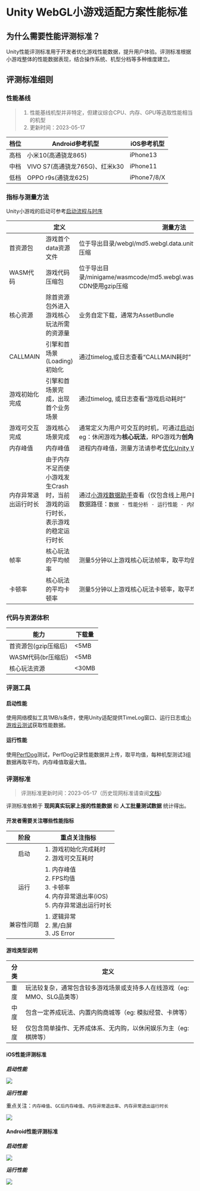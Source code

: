 # Unity WebGL小游戏适配方案性能标准

## 为什么需要性能评测标准？

Unity性能评测标准用于开发者优化游戏性能数据，提升用户体验。评测标准根据小游戏整体的性能数据表现，结合操作系统、机型分档等多种维度建立。

## 评测标准细则

### 性能基线

> 1. 性能基线机型并非特定，但建议综合CPU、内存、GPU等选取性能相当的机型
> 2. 更新时间：2023-05-17

| 档位 |Android参考机型  | iOS参考机型  |
| --- | --- |--- |
| 高档 | ⼩⽶10(⾼通骁⻰865) | iPhone13 |
| 中档 | VIVO S7(⾼通骁⻰765G)、红米k30 | iPhone11 |
| 低档 | OPPO r9s(通骁⻰625) | iPhone7/8/X |

### 指标与测量方法

Unity小游戏的启动可参考[启动流程与时序](Startup.md)

|   | 定义 | 测量方法 |
| --- | --- |--- |
| 首资源包 | 游戏首个data资源文件 | 位于导出目录/webgl/md5.webgl.data.unityweb.bin.txt, CDN使用gzip压缩 |
| WASM代码 | 游戏代码压缩包 | 位于导出目录/minigame/wasmcode/md5.webgl.wasm.code.unityweb.wasm.br, CDN使用gzip压缩 |
| 核心资源 | 除首资源包外进入游戏核心玩法所需的资源量 | 业务自定下载，通常为AssetBundle |
| CALLMAIN | 引擎和首场景(Loading)初始化 | 通过timelog,或日志查看“CALLMAIN耗时” |
| 游戏初始化完成 | 引擎和首场景完成，出现首个业务场景 | 通过timelog, 或日志查看“游戏启动耗时” |
| 游戏可交互完成 | 游戏核心场景完成 | 通常定义为用户可交互的时机，可通过[启动留存上报能力](ReportStartupStat.md)上报统计。</br>eg：休闲游戏为**核心玩法**，RPG游戏为**创角** |
| 内存峰值 | 内存峰值 | 进程内存峰值，测量方法请参考[优化Unity WebGL的内存](OptimizationMemory.md) |
| 内存异常退出运行时长| 由于内存不足而使小游戏发生Crash时，当前游戏的运行时长，表示游戏的稳定运行时长 | 通过[小游戏数据助手](https://developers.weixin.qq.com/minigame/analysis/assistant.html)查看（仅包含线上用户数据）</br> 数据路径：`数据 - 性能分析 - 运行性能 - 内存异常退出分析` |
| 帧率 | 核心玩法的平均帧率 | 测量5分钟以上游戏核心玩法帧率，取平均值 |
| 卡顿率 | 核心玩法的平均卡顿率 | 测量5分钟以上游戏核心玩法卡顿率，取平均值 |

### 代码与资源体积

| 能力 | 下载量 |
| --- | --- |
| 首资源包(gzip压缩后) | <5MB |
| WASM代码(br压缩后) | <5MB |
| 核心玩法资源 | <30MB |

### 评测工具

#### 启动性能

使用网络模拟工具1MB/s条件，使用Unity适配提供TimeLog窗口、运行日志或[小游戏云测试](https://developers.weixin.qq.com/minigame/dev/guide/performance/perf-tools-cloudtest.html)获取性能数据。

#### 运行性能

使用[PerfDog](https://perfdog.qq.com/)测试，PerfDog记录性能数据并上传，取平均值，每种机型测试3组数据再取平均，内存峰值取最大值。

### 评测标准

> 评测标准更新时间：2023-05-17（历史现网标准请查阅[文档](PerfMeasure_old.md)）

评测标准依赖于 **现网真实玩家上报的性能数据** 和 **人工批量测试数据** 统计得出。

#### 开发者需要关注哪些性能指标

| 阶段 | 重点关注指标 |
| :---: | --- |
| 启动 | 1. 游戏初始化完成耗时</br> 2. 游戏可交互耗时 |
| 运行 | 1. 内存峰值</br> 2. FPS均值</br> 3. 卡顿率</br> 4. 内存异常退出率(iOS)</br> 5. 内存异常退出运行时长 |
| 兼容性问题 | 1. 逻辑异常</br> 2. 黑/白屏</br> 3. JS Error |

#### 游戏类型说明

| 分类 | 定义  |
| :---: | --- |
| 重度 | 玩法较复杂，通常包含较多游戏场景或支持多人在线游戏（eg: MMO、SLG品类等） |
| 中度 | 包含一定养成玩法、内置内购商城等（eg: 模拟经营、卡牌等） |
| 轻度 | 仅包含简单操作、无养成体系、无内购，以休闲娱乐为主（eg: 棋牌等） |

#### iOS性能评测标准

***启动性能***

<img src='../image/performance-standard/ios_start_performance.png' />

***运行性能***

重点关注：`内存峰值`、`GC后内存峰值`、`内存异常退出率`、`内存异常退出运行时长`

<img src='../image/performance-standard/ios_running_performance.png'/>

#### Android性能评测标准

***启动性能***

<img src='../image/performance-standard/android_start_performance.png' />

***运行性能***

<img src='../image/performance-standard/android_running_performance.png'/>
